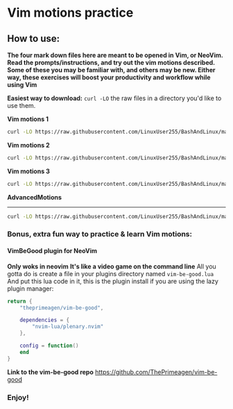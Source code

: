 # Vim motions practice

## How to use:

**The four mark down files here are meant to be opened in Vim, or NeoVim.
Read the prompts/instructions, and try out the vim motions described.
Some of these you may be familiar with, and others may be new. Either way,
these exercises will boost your productivity and workflow while using Vim**

**Easiest way to download:**
`curl -LO` the raw files in a directory you'd like to use them.

**Vim motions 1**
```bash
curl -LO https://raw.githubusercontent.com/LinuxUser255/BashAndLinux/main/Vim_Stuff/vim-motions-01.md

```


**Vim motions 2**
```bash
curl -LO https://raw.githubusercontent.com/LinuxUser255/BashAndLinux/main/Vim_Stuff/vim-motions-02.md
```


**Vim motions 3**
```bash
curl -LO https://raw.githubusercontent.com/LinuxUser255/BashAndLinux/main/Vim_Stuff/vim-motions-02.md

```

**AdvancedMotions**
*****
```bash
curl -LO https://raw.githubusercontent.com/LinuxUser255/BashAndLinux/main/Vim_Stuff/AdvancedMotions.md
```
### Bonus, extra fun way to practice & learn Vim motions:

#### VimBeGood plugin for NeoVim
**Only woks in neovim**
**It's like a video game on the command line**
All you gotta do is create a file in your plugins directory named `vim-be-good.lua`
And put this lua code in it, this is the plugin install if you are using the
lazy plugin manager:
```lua
return {
    "theprimeagen/vim-be-good",

    dependencies = {
        "nvim-lua/plenary.nvim"
    },

    config = function()
    end
}
```
**Link to the vim-be-good repo**
https://github.com/ThePrimeagen/vim-be-good

### Enjoy!

